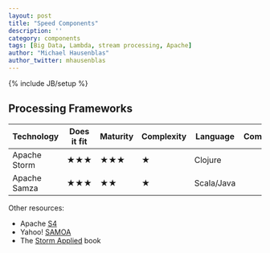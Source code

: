 ```yaml
---
layout: post
title: "Speed Components"
description: ''
category: components
tags: [Big Data, Lambda, stream processing, Apache]
author: "Michael Hausenblas"
author_twitter: mhausenblas
---
```

{% include JB/setup %}

## Processing Frameworks

|Technology      |Does it fit            |Maturity               |Complexity             |Language       |Comments       |
|----------------|-----------------------|-----------------------|-----------------------|---------------|---------------|
|Apache Storm    |&#9733;&#9733;&#9733;  |&#9733;&#9733;&#9733;  |&#9733;                |Clojure        |               |
|Apache Samza    |&#9733;&#9733;&#9733;  |&#9733;&#9733;         |&#9733;                |Scala/Java     |               |


Other resources:

* Apache [S4](http://incubator.apache.org/s4/)
* Yahoo! [SAMOA](https://github.com/yahoo/samoa)
* The [Storm Applied](http://manning.com/sallen/) book


